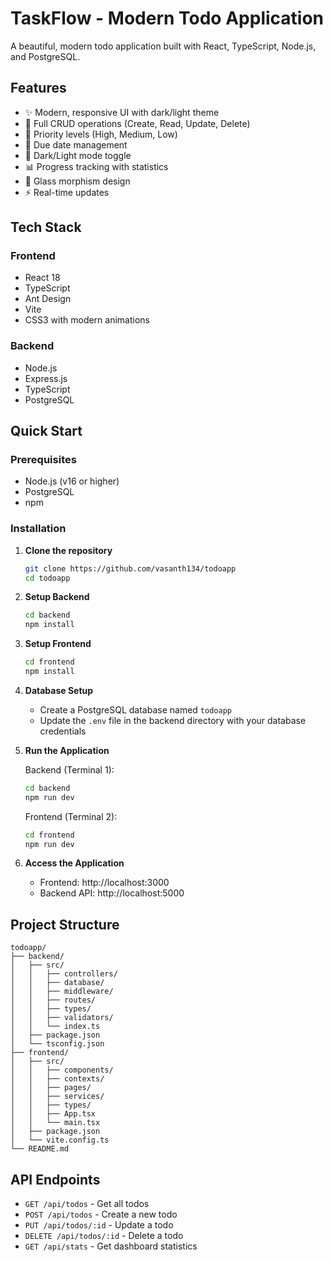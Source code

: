 # TaskFlow - Modern Todo Application

A beautiful, modern todo application built with React, TypeScript, Node.js, and PostgreSQL.

## Features

- ✨ Modern, responsive UI with dark/light theme
- 🚀 Full CRUD operations (Create, Read, Update, Delete)
- 🎯 Priority levels (High, Medium, Low)
- 📅 Due date management
- 🌙 Dark/Light mode toggle
- 📊 Progress tracking with statistics
- 🎨 Glass morphism design
- ⚡ Real-time updates

## Tech Stack

### Frontend
- React 18
- TypeScript
- Ant Design
- Vite
- CSS3 with modern animations

### Backend
- Node.js
- Express.js
- TypeScript
- PostgreSQL

## Quick Start

### Prerequisites
- Node.js (v16 or higher)
- PostgreSQL
- npm

### Installation

1. **Clone the repository**
   ```bash
   git clone https://github.com/vasanth134/todoapp
   cd todoapp
   ```

2. **Setup Backend**
   ```bash
   cd backend
   npm install
   ```

3. **Setup Frontend**
   ```bash
   cd frontend
   npm install
   ```

4. **Database Setup**
   - Create a PostgreSQL database named `todoapp`
   - Update the `.env` file in the backend directory with your database credentials

5. **Run the Application**
   
   Backend (Terminal 1):
   ```bash
   cd backend
   npm run dev
   ```
   
   Frontend (Terminal 2):
   ```bash
   cd frontend
   npm run dev
   ```

6. **Access the Application**
   - Frontend: http://localhost:3000
   - Backend API: http://localhost:5000

## Project Structure

```
todoapp/
├── backend/
│   ├── src/
│   │   ├── controllers/
│   │   ├── database/
│   │   ├── middleware/
│   │   ├── routes/
│   │   ├── types/
│   │   ├── validators/
│   │   └── index.ts
│   ├── package.json
│   └── tsconfig.json
├── frontend/
│   ├── src/
│   │   ├── components/
│   │   ├── contexts/
│   │   ├── pages/
│   │   ├── services/
│   │   ├── types/
│   │   ├── App.tsx
│   │   └── main.tsx
│   ├── package.json
│   └── vite.config.ts
└── README.md
```

## API Endpoints

- `GET /api/todos` - Get all todos
- `POST /api/todos` - Create a new todo
- `PUT /api/todos/:id` - Update a todo
- `DELETE /api/todos/:id` - Delete a todo
- `GET /api/stats` - Get dashboard statistics